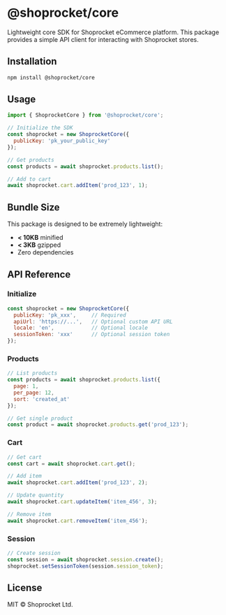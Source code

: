 # @shoprocket/core

Lightweight core SDK for Shoprocket eCommerce platform. This package provides a simple API client for interacting with Shoprocket stores.

## Installation

```bash
npm install @shoprocket/core
```

## Usage

```javascript
import { ShoprocketCore } from '@shoprocket/core';

// Initialize the SDK
const shoprocket = new ShoprocketCore({
  publicKey: 'pk_your_public_key'
});

// Get products
const products = await shoprocket.products.list();

// Add to cart
await shoprocket.cart.addItem('prod_123', 1);
```

## Bundle Size

This package is designed to be extremely lightweight:
- **< 10KB** minified
- **< 3KB** gzipped
- Zero dependencies

## API Reference

### Initialize

```javascript
const shoprocket = new ShoprocketCore({
  publicKey: 'pk_xxx',     // Required
  apiUrl: 'https://...',   // Optional custom API URL
  locale: 'en',            // Optional locale
  sessionToken: 'xxx'      // Optional session token
});
```

### Products

```javascript
// List products
const products = await shoprocket.products.list({
  page: 1,
  per_page: 12,
  sort: 'created_at'
});

// Get single product
const product = await shoprocket.products.get('prod_123');
```

### Cart

```javascript
// Get cart
const cart = await shoprocket.cart.get();

// Add item
await shoprocket.cart.addItem('prod_123', 2);

// Update quantity
await shoprocket.cart.updateItem('item_456', 3);

// Remove item
await shoprocket.cart.removeItem('item_456');
```

### Session

```javascript
// Create session
const session = await shoprocket.session.create();
shoprocket.setSessionToken(session.session_token);
```

## License

MIT © Shoprocket Ltd.